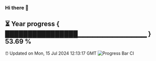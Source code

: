 ### Hi there 👋
⏳ Year progress { ████████████████▁▁▁▁▁▁▁▁▁▁▁▁▁▁ } 53.69 %
---
⏰ Updated on Mon, 15 Jul 2024 12:13:17 GMT
![Progress Bar CI](https://github.com/Moyi321/Moyi321/workflows/Progress%20Bar%20CI/badge.svg)
